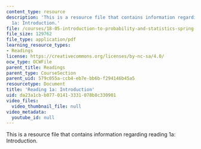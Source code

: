 ```yaml
---
content_type: resource
description: 'This is a resource file that contains information regarding reading
  1a: Introduction.'
file: /courses/18-05-introduction-to-probability-and-statistics-spring-2014/da23a1cbb07701413331078b8c330901_MIT18_05S14_Class1Intro.pdf
file_size: 129762
file_type: application/pdf
learning_resource_types:
- Readings
license: https://creativecommons.org/licenses/by-nc-sa/4.0/
ocw_type: OCWFile
parent_title: Readings
parent_type: CourseSection
parent_uid: 579c055a-ccb4-eb7e-bb6b-f294146b45a5
resourcetype: Document
title: 'Reading 1a: Introduction'
uid: da23a1cb-b077-0141-3331-078b8c330901
video_files:
  video_thumbnail_file: null
video_metadata:
  youtube_id: null
---
```

This is a resource file that contains information regarding reading 1a: Introduction.